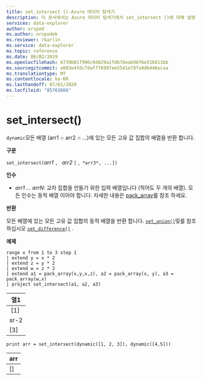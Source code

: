 ```yaml
---
title: set_intersect ()-Azure 데이터 탐색기
description: 이 문서에서는 Azure 데이터 탐색기에서 set_intersect ()에 대해 설명 합니다.
services: data-explorer
author: orspod
ms.author: orspodek
ms.reviewer: rkarlin
ms.service: data-explorer
ms.topic: reference
ms.date: 06/02/2019
ms.openlocfilehash: 6739b01f996c04829a1fdb78eab96f6e51b011bb
ms.sourcegitcommit: e093e4fdc7dafff6997ee5541e79fa9db446ecaa
ms.translationtype: MT
ms.contentlocale: ko-KR
ms.lasthandoff: 07/01/2020
ms.locfileid: "85763666"
---
```

# <a name="set_intersect"></a>set_intersect()

`dynamic`모든 배열 (arr1 ∩ arr2 ∩ ...)에 있는 모든 고유 값 집합의 배열을 반환 합니다.

**구문**

`set_intersect(`*arr1* `, ` *arr2* `[` ,` *arr3*, ...])`

**인수**

* *arr1 ... arrN*: 교차 집합을 만들기 위한 입력 배열입니다 (적어도 두 개의 배열). 모든 인수는 동적 배열 이어야 합니다. 자세한 내용은 [pack_array](packarrayfunction.md)를 참조 하세요. 

**반환**

모든 배열에 있는 모든 고유 값 집합의 동적 배열을 반환 합니다. [`set_union()`](setunionfunction.md)및를 참조 하십시오 [`set_difference()`](setdifferencefunction.md) .

**예제**

<!-- csl: https://help.kusto.windows.net:443/Samples -->
```kusto
range x from 1 to 3 step 1
| extend y = x * 2
| extend z = y * 2
| extend w = z * 2
| extend a1 = pack_array(x,y,x,z), a2 = pack_array(x, y), a3 = pack_array(w,x)
| project set_intersect(a1, a2, a3)
```

|열1|
|---|
| [1]|
|sr-2|
|[3]|

<!-- csl: https://help.kusto.windows.net:443/Samples -->
```kusto
print arr = set_intersect(dynamic([1, 2, 3]), dynamic([4,5]))
```

|arr|
|---|
|[]|
